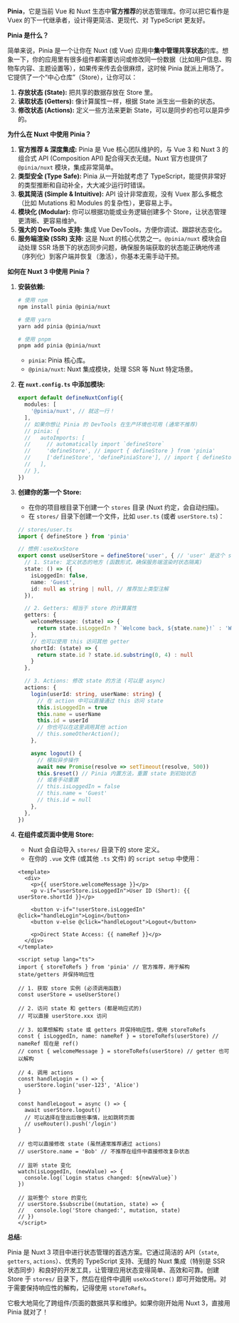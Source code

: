**Pinia**，它是当前 Vue 和 Nuxt 生态中**官方推荐**的状态管理库。你可以把它看作是 Vuex 的下一代继承者，设计得更简洁、更现代、对 TypeScript 更友好。

**Pinia 是什么？**

简单来说，Pinia 是一个让你在 Nuxt (或 Vue) 应用中**集中管理共享状态**的库。想象一下，你的应用里有很多组件都需要访问或修改同一份数据（比如用户信息、购物车内容、主题设置等），如果传来传去会很麻烦，这时候 Pinia 就派上用场了。它提供了一个“中心仓库”（Store），让你可以：

1.  **存放状态 (State):** 把共享的数据存放在 Store 里。
2.  **读取状态 (Getters):** 像计算属性一样，根据 State 派生出一些新的状态。
3.  **修改状态 (Actions):** 定义一些方法来更新 State，可以是同步的也可以是异步的。

**为什么在 Nuxt 中使用 Pinia？**

1.  **官方推荐 & 深度集成:** Pinia 是 Vue 核心团队维护的，与 Vue 3 和 Nuxt 3 的组合式 API (Composition API) 配合得天衣无缝。Nuxt 官方也提供了 `@pinia/nuxt` 模块，集成非常简单。
2.  **类型安全 (Type Safe):** Pinia 从一开始就考虑了 TypeScript，能提供非常好的类型推断和自动补全，大大减少运行时错误。
3.  **极其简洁 (Simple & Intuitive):** API 设计非常直观，没有 Vuex 那么多概念（比如 Mutations 和 Modules 的复杂性），更容易上手。
4.  **模块化 (Modular):** 你可以根据功能或业务逻辑创建多个 Store，让状态管理更清晰、更容易维护。
5.  **强大的 DevTools 支持:** 集成 Vue DevTools，方便你调试、跟踪状态变化。
6.  **服务端渲染 (SSR) 支持:** 这是 Nuxt 的核心优势之一。`@pinia/nuxt` 模块会自动处理 SSR 场景下的状态同步问题，确保服务端获取的状态能正确地传递（序列化）到客户端并恢复（激活），你基本无需手动干预。

**如何在 Nuxt 3 中使用 Pinia？**

1.  **安装依赖:**
    ```bash
    # 使用 npm
    npm install pinia @pinia/nuxt

    # 使用 yarn
    yarn add pinia @pinia/nuxt

    # 使用 pnpm
    pnpm add pinia @pinia/nuxt
    ```
    *   `pinia`: Pinia 核心库。
    *   `@pinia/nuxt`: Nuxt 集成模块，处理 SSR 等 Nuxt 特定场景。

2.  **在 `nuxt.config.ts` 中添加模块:**
    ```typescript
    export default defineNuxtConfig({
      modules: [
        '@pinia/nuxt', // 就这一行！
      ],
      // 如果你想让 Pinia 的 DevTools 在生产环境也可用 (通常不推荐)
      // pinia: {
      //   autoImports: [
      //     // automatically import `defineStore`
      //     'defineStore', // import { defineStore } from 'pinia'
      //     ['defineStore', 'definePiniaStore'], // import { defineStore as definePiniaStore } from 'pinia'
      //   ],
      // },
    })
    ```

3.  **创建你的第一个 Store:**
    *   在你的项目根目录下创建一个 `stores` 目录 (Nuxt 约定，会自动扫描)。
    *   在 `stores/` 目录下创建一个文件，比如 `user.ts` (或者 `userStore.ts`)：

    ```typescript
    // stores/user.ts
    import { defineStore } from 'pinia'

    // 惯例：useXxxStore
    export const useUserStore = defineStore('user', { // 'user' 是这个 store 的唯一 ID
      // 1. State: 定义状态的地方 (函数形式，确保服务端渲染时状态隔离)
      state: () => ({
        isLoggedIn: false,
        name: 'Guest',
        id: null as string | null, // 推荐加上类型注解
      }),

      // 2. Getters: 相当于 store 的计算属性
      getters: {
        welcomeMessage: (state) => {
          return state.isLoggedIn ? `Welcome back, ${state.name}!` : 'Welcome, Guest!'
        },
        // 也可以使用 this 访问其他 getter
        shortId: (state) => {
          return state.id ? state.id.substring(0, 4) : null
        }
      },

      // 3. Actions: 修改 state 的方法 (可以是 async)
      actions: {
        login(userId: string, userName: string) {
          // 在 action 中可以直接通过 this 访问 state
          this.isLoggedIn = true
          this.name = userName
          this.id = userId
          // 你也可以在这里调用其他 action
          // this.someOtherAction();
        },

        async logout() {
          // 模拟异步操作
          await new Promise(resolve => setTimeout(resolve, 500))
          this.$reset() // Pinia 内置方法，重置 state 到初始状态
          // 或者手动重置
          // this.isLoggedIn = false
          // this.name = 'Guest'
          // this.id = null
        },
      },
    })
    ```

4.  **在组件或页面中使用 Store:**
    *   Nuxt 会自动导入 `stores/` 目录下的 store 定义。
    *   在你的 `.vue` 文件 (或其他 `.ts` 文件) 的 `script setup` 中使用：

    ```vue
    <template>
      <div>
        <p>{{ userStore.welcomeMessage }}</p>
        <p v-if="userStore.isLoggedIn">User ID (Short): {{ userStore.shortId }}</p>

        <button v-if="!userStore.isLoggedIn" @click="handleLogin">Login</button>
        <button v-else @click="handleLogout">Logout</button>

        <p>Direct State Access: {{ nameRef }}</p>
      </div>
    </template>

    <script setup lang="ts">
    import { storeToRefs } from 'pinia' // 官方推荐，用于解构 state/getters 并保持响应性

    // 1. 获取 store 实例 (必须调用函数)
    const userStore = useUserStore()

    // 2. 访问 state 和 getters (都是响应式的)
    // 可以直接 userStore.xxx 访问

    // 3. 如果想解构 state 或 getters 并保持响应性，使用 storeToRefs
    const { isLoggedIn, name: nameRef } = storeToRefs(userStore) // nameRef 现在是 ref()
    // const { welcomeMessage } = storeToRefs(userStore) // getter 也可以解构

    // 4. 调用 actions
    const handleLogin = () => {
      userStore.login('user-123', 'Alice')
    }

    const handleLogout = async () => {
      await userStore.logout()
      // 可以选择在登出后做些事情，比如跳转页面
      // useRouter().push('/login')
    }

    // 也可以直接修改 state (虽然通常推荐通过 actions)
    // userStore.name = 'Bob' // 不推荐在组件中直接修改复杂状态

    // 监听 state 变化
    watch(isLoggedIn, (newValue) => {
      console.log(`Login status changed: ${newValue}`)
    })

    // 监听整个 store 的变化
    // userStore.$subscribe((mutation, state) => {
    //   console.log('Store changed:', mutation, state)
    // })
    </script>
    ```

**总结:**

Pinia 是 Nuxt 3 项目中进行状态管理的首选方案。它通过简洁的 API（`state`, `getters`, `actions`）、优秀的 TypeScript 支持、无缝的 Nuxt 集成（特别是 SSR 状态同步）和良好的开发工具，让管理应用状态变得简单、高效和可靠。创建 Store 于 `stores/` 目录下，然后在组件中调用 `useXxxStore()` 即可开始使用。对于需要保持响应性的解构，记得使用 `storeToRefs`。

它极大地简化了跨组件/页面的数据共享和维护。如果你刚开始用 Nuxt 3，直接用 Pinia 就对了！
